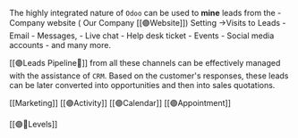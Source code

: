  The highly integrated nature of `Odoo` can be used to **mine** leads from the 
	 - Company website ( Our Company [[🟣Website]]) Setting ->Visits to Leads
	 - Email
	 - Messages,
	 - Live chat
	 - Help desk ticket
	 - Events
	 - Social media accounts
	 - and many more. 
	


[[🟣Leads Pipeline🤝]] from all these channels can be effectively managed with the assistance of `CRM`. 
Based on the customer's responses, these leads can be later converted into opportunities and then into sales quotations. 

[[Marketing]]
[[🟣Activity]]
[[🟣Calendar]]
[[🟣Appointment]]

[[🟣👤Levels]]



